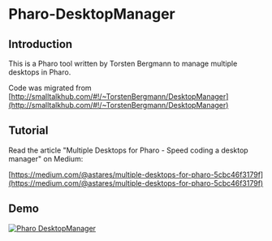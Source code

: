 # Pharo-DesktopManager

## Introduction 

This is a Pharo tool written by Torsten Bergmann to manage multiple desktops in Pharo.

Code was migrated from [http://smalltalkhub.com/#!/~TorstenBergmann/DesktopManager](http://smalltalkhub.com/#!/~TorstenBergmann/DesktopManager)

## Tutorial

Read the article "Multiple Desktops for Pharo - Speed coding a desktop manager" on Medium:

[https://medium.com/@astares/multiple-desktops-for-pharo-5cbc46f3179f](https://medium.com/@astares/multiple-desktops-for-pharo-5cbc46f3179f)

## Demo
[![Pharo DesktopManager](https://img.youtube.com/vi/zpLY7uQnPsg/0.jpg)](https://www.youtube.com/watch?v=zpLY7uQnPsg)
